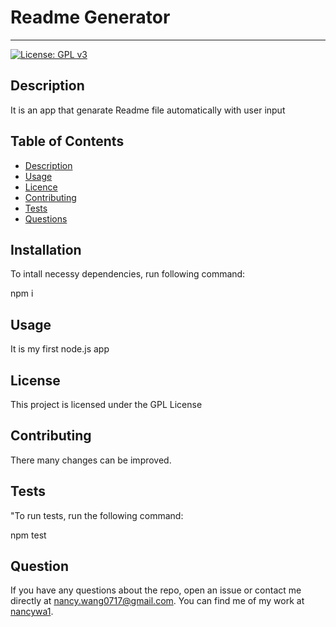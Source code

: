 
  # Readme Generator
  ---
  [![License: GPL v3](https://img.shields.io/badge/License-GPLv3-blue.svg)](https://www.gnu.org/licenses/gpl-3.0)

## Description

  It is an app that genarate Readme file automatically with user input

## Table of Contents
  - [Description](#description)
  - [Usage](#usage)
  - [Licence](#licence)
  - [Contributing](#contributing)
  - [Tests](#tests)
  - [Questions](#questions)

## Installation

To intall necessy dependencies, run following command:

npm i

## Usage
It is my first node.js app

## License

This project is licensed under the GPL License

## Contributing
There many changes can be improved.

## Tests
"To run tests, run the following command:

npm test

## Question

 If you have any questions about the repo, open an issue or contact me directly at nancy.wang0717@gmail.com. You can find me of my work at <a href='https://github.com/nancywa1'>nancywa1<a>.
